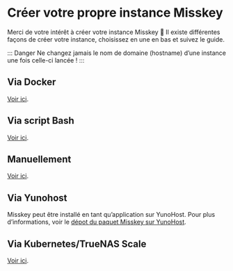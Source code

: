 # Créer votre propre instance Misskey
Merci de votre intérêt à créer votre instance Misskey 🚀
Il existe différentes façons de créer votre instance, choisissez en une en bas et suivez le guide.

::: Danger
Ne changez jamais le nom de domaine (hostname) d’une instance une fois celle-ci lancée !
:::

## Via Docker
[Voir ici](./install/docker.html).

## Via script Bash
[Voir ici](./install/bash.html).

## Manuellement
[Voir ici](install/manual.html).

## Via Yunohost
Misskey peut être installé en tant qu’application sur YunoHost. Pour plus d’informations, voir le [dépot du paquet Misskey sur YunoHost](https://github.com/YunoHost-Apps/misskey_ynh).

## Via Kubernetes/TrueNAS Scale
[Voir ici](./install/kubernetes.html).
